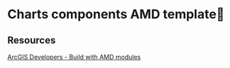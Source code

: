 # Charts components AMD template📁 

## Resources

[ArcGIS Developers - Build with AMD modules](http://developers.arcgis.com/javascript/latest/amd-build/)
